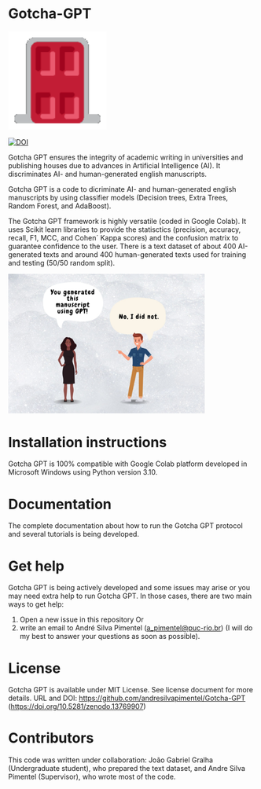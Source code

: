 # Gotcha-GPT
<img src="gotcha.gif" alt="drawing" width="200"/>

[![DOI](https://zenodo.org/badge/DOI/10.5281/zenodo.13769907.svg)](https://doi.org/10.5281/zenodo.13769907)

Gotcha GPT ensures the integrity of academic writing in universities and publishing houses due to advances in Artificial Intelligence (AI). It discriminates AI- and human-generated english manuscripts.

Gotcha GPT is a code to dicriminate AI- and human-generated english manuscripts by using classifier models (Decision trees, Extra Trees, Random Forest, and AdaBoost).

The Gotcha GPT framework is highly versatile (coded in Google Colab). It uses Scikit learn libraries to provide the statisctics (precision, accuracy, recall, F1, MCC, and Cohen´ Kappa scores) and the confusion matrix to guarantee confidence to the user. There is a text dataset of about 400 AI-generated texts and around 400 human-generated texts used for training and testing (50/50 random split).

<img src="gotcha GPT.jpg" alt="drawing" width="400"/>

# Installation instructions

Gotcha GPT is 100% compatible with Google Colab platform developed in Microsoft Windows using Python version 3.10.

# Documentation

The complete documentation about how to run the Gotcha GPT protocol and several tutorials is being developed.

# Get help

Gotcha GPT is being actively developed and some issues may arise or you may need extra help to run Gotcha GPT. In those cases, there are two main ways to get help:

1) Open a new issue in this repository
Or 
2) write an email to André Silva Pimentel (a_pimentel@puc-rio.br) (I will do my best to answer your questions as soon as possible).

# License

Gotcha GPT is available under MIT License. See license document for more details. URL and DOI: https://github.com/andresilvapimentel/Gotcha-GPT (https://doi.org/10.5281/zenodo.13769907)

# Contributors

This code was written under collaboration:
João Gabriel Gralha (Undergraduate student), who prepared the text dataset, and Andre Silva Pimentel (Supervisor), who wrote most of the code.
